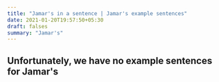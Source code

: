 ```yaml
---
title: "Jamar's in a sentence | Jamar's example sentences"
date: 2021-01-20T19:57:50+05:30
draft: falses
summary: "Jamar's"
---
```

## Unfortunately, we have no example sentences for Jamar's                 
